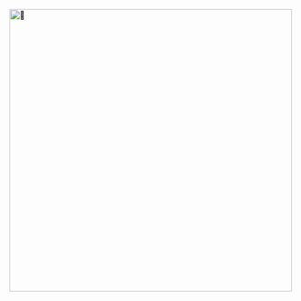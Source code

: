 [<img align="center" width="500" alt="🦑" src="https://gist.githubusercontent.com/chhroot/9d3bd0a663bc700919ebb4611d067d9f/raw/github-metrics.svg">](#)
